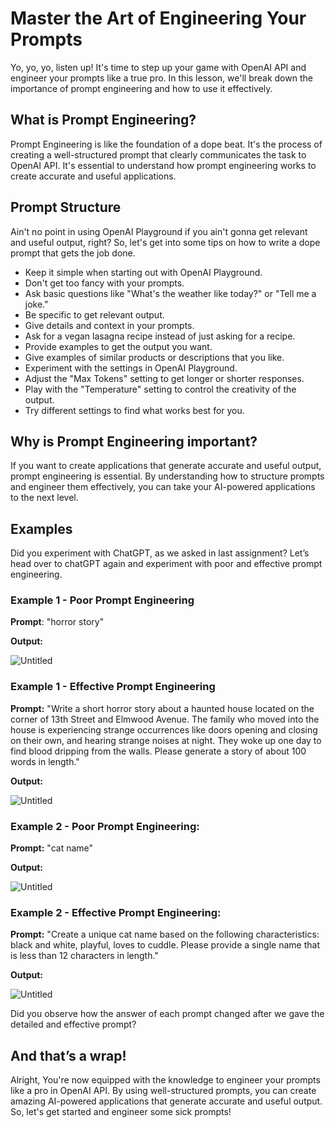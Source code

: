 # Master the Art of Engineering Your Prompts

Yo, yo, yo, listen up! It's time to step up your game with OpenAI API and engineer your prompts like a true pro. In this lesson, we'll break down the importance of prompt engineering and how to use it effectively.

## What is Prompt Engineering?

Prompt Engineering is like the foundation of a dope beat. It's the process of creating a well-structured prompt that clearly communicates the task to OpenAI API. It's essential to understand how prompt engineering works to create accurate and useful applications.

## Prompt Structure

Ain't no point in using OpenAI Playground if you ain't gonna get relevant and useful output, right? So, let's get into some tips on how to write a dope prompt that gets the job done.

- Keep it simple when starting out with OpenAI Playground.
- Don't get too fancy with your prompts.
- Ask basic questions like "What's the weather like today?" or "Tell me a joke."
- Be specific to get relevant output.
- Give details and context in your prompts.
- Ask for a vegan lasagna recipe instead of just asking for a recipe.
- Provide examples to get the output you want.
- Give examples of similar products or descriptions that you like.
- Experiment with the settings in OpenAI Playground.
- Adjust the "Max Tokens" setting to get longer or shorter responses.
- Play with the "Temperature" setting to control the creativity of the output.
- Try different settings to find what works best for you.

## Why is Prompt Engineering important?

If you want to create applications that generate accurate and useful output, prompt engineering is essential. By understanding how to structure prompts and engineer them effectively, you can take your AI-powered applications to the next level.

## Examples

Did you experiment with ChatGPT, as we asked in last assignment? Let’s head over to chatGPT again and experiment with poor and effective prompt engineering.

### Example 1 - Poor Prompt Engineering

**Prompt**: "horror story"

**Output:**

![Untitled](https://github.com/0xmetaschool/Learning-Projects/raw/main/Build%20a%20YeBot%20with%20OpenAI%20API/2.%20WTH%20is%20OpenAI/Master%20the%20Art%20of%20Engineering%20Your%20Prompts%20238b5b7b38394f08b59232e93ec50047/Untitled.png)

### Example 1 - Effective Prompt Engineering

**Prompt:** "Write a short horror story about a haunted house located on the corner of 13th Street and Elmwood Avenue. The family who moved into the house is experiencing strange occurrences like doors opening and closing on their own, and hearing strange noises at night. They woke up one day to find blood dripping from the walls. Please generate a story of about 100 words in length."

**Output:** 

![Untitled](https://github.com/0xmetaschool/Learning-Projects/raw/main/Build%20a%20YeBot%20with%20OpenAI%20API/2.%20WTH%20is%20OpenAI/Master%20the%20Art%20of%20Engineering%20Your%20Prompts%20238b5b7b38394f08b59232e93ec50047/Untitled%201.png)

### Example 2 - Poor Prompt Engineering:

**Prompt:** "cat name"

**Output:**

![Untitled](https://github.com/0xmetaschool/Learning-Projects/raw/main/Build%20a%20YeBot%20with%20OpenAI%20API/2.%20WTH%20is%20OpenAI/Master%20the%20Art%20of%20Engineering%20Your%20Prompts%20238b5b7b38394f08b59232e93ec50047/Untitled%202.png)

### Example 2 - Effective Prompt Engineering:

**Prompt:** "Create a unique cat name based on the following characteristics: black and white, playful, loves to cuddle. Please provide a single name that is less than 12 characters in length."

**Output:**

![Untitled](https://github.com/0xmetaschool/Learning-Projects/raw/main/Build%20a%20YeBot%20with%20OpenAI%20API/2.%20WTH%20is%20OpenAI/Master%20the%20Art%20of%20Engineering%20Your%20Prompts%20238b5b7b38394f08b59232e93ec50047/Untitled%203.png)

Did you observe how the answer of each prompt changed after we gave the detailed and effective prompt?

## And that’s a wrap!

Alright, You're now equipped with the knowledge to engineer your prompts like a pro in OpenAI API. By using well-structured prompts, you can create amazing AI-powered applications that generate accurate and useful output. So, let's get started and engineer some sick prompts!
